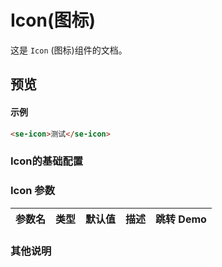 # Icon(图标)

这是 `Icon` (图标)组件的文档。
## 预览
<preview path="../../demos/icon/icon.vue" title="基本使用" description=" "></preview>
#### 示例
```html
<se-icon>测试</se-icon> 
```


### Icon的基础配置

### Icon 参数

| 参数名      | 类型                       | 默认值 | 描述                                                                                | 跳转 Demo                                 |
| :---------- | :------------------------- | :----- | :---------------------------------------------------------------------------------- | :---------------------------------------- |
                                           

### 其他说明
